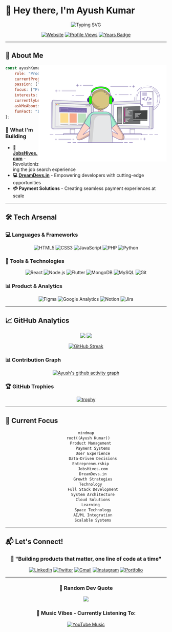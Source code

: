 # 👋 Hey there, I'm Ayush Kumar

<div align="center">
  <img src="https://readme-typing-svg.herokuapp.com?font=Fira+Code&size=24&pause=1000&color=00D4FF&center=true&vCenter=true&random=false&width=600&lines=Product+Manager+%7C+Full+Stack+Developer;Building+the+Future+of+Work+%26+Payments;Entrepreneur+%7C+Space+Technology+Enthusiast" alt="Typing SVG" />
</div>

<div align="center">
  
[![Website](https://img.shields.io/badge/Portfolio-ayushkr.com-00D4FF?style=for-the-badge&logo=google-chrome&logoColor=white)](http://ayushkr.com)
[![Profile Views](https://komarev.com/ghpvc/?username=ayushkr459&style=for-the-badge&color=00D4FF)](https://github.com/ayushkr459)
[![Years Badge](https://badges.strrl.dev/years/ayushkr459?style=for-the-badge&color=00D4FF)](https://github.com/ayushkr459)

</div>

---

## 🚀 About Me

<img align="right" alt="Coding" width="400" src="https://raw.githubusercontent.com/devSouvik/devSouvik/master/gif3.gif">

```javascript
const ayushKumar = {
    role: "Product Manager @ Payments Industry",
    currentProjects: ["jobshives.com", "dreamdevs.in"],
    passion: ["Solving Real World Problems", "Space Technology"],
    focus: ["Product Management", "Full Stack Development"],
    interests: ["Data Analytics", "Growth Hacking", "Fintech"],
    currentlyLearning: ["Advanced React Patterns", "System Design"],
    askMeAbout: ["Product Strategy", "Payments", "Startup Building"],
    funFact: "I'm fascinated by how space agencies work! 🚀"
};
```

### 🎯 What I'm Building

- **🏢 [JobsHives.com](https://jobshives.com)** - Revolutionizing the job search experience
- **💻 [DreamDevs.in](https://dreamdevs.in)** - Empowering developers with cutting-edge opportunities
- **💳 Payment Solutions** - Creating seamless payment experiences at scale

---

## 🛠️ Tech Arsenal

### 💻 Languages & Frameworks
<div align="center">

![HTML5](https://img.shields.io/badge/HTML5-E34F26?style=for-the-badge&logo=html5&logoColor=white)
![CSS3](https://img.shields.io/badge/CSS3-1572B6?style=for-the-badge&logo=css3&logoColor=white)
![JavaScript](https://img.shields.io/badge/JavaScript-F7DF1E?style=for-the-badge&logo=javascript&logoColor=black)
![PHP](https://img.shields.io/badge/PHP-777BB4?style=for-the-badge&logo=php&logoColor=white)
![Python](https://img.shields.io/badge/Python-14354C?style=for-the-badge&logo=python&logoColor=white)

</div>

### 🔧 Tools & Technologies
<div align="center">

![React](https://img.shields.io/badge/React-20232A?style=for-the-badge&logo=react&logoColor=61DAFB)
![Node.js](https://img.shields.io/badge/Node.js-43853D?style=for-the-badge&logo=node.js&logoColor=white)
![Flutter](https://img.shields.io/badge/Flutter-02569B?style=for-the-badge&logo=flutter&logoColor=white)
![MongoDB](https://img.shields.io/badge/MongoDB-4EA94B?style=for-the-badge&logo=mongodb&logoColor=white)
![MySQL](https://img.shields.io/badge/MySQL-00000F?style=for-the-badge&logo=mysql&logoColor=white)
![Git](https://img.shields.io/badge/Git-F05032?style=for-the-badge&logo=git&logoColor=white)

</div>

### 📊 Product & Analytics
<div align="center">

![Figma](https://img.shields.io/badge/Figma-F24E1E?style=for-the-badge&logo=figma&logoColor=white)
![Google Analytics](https://img.shields.io/badge/Google%20Analytics-E37400?style=for-the-badge&logo=google%20analytics&logoColor=white)
![Notion](https://img.shields.io/badge/Notion-000000?style=for-the-badge&logo=notion&logoColor=white)
![Jira](https://img.shields.io/badge/Jira-0052CC?style=for-the-badge&logo=Jira&logoColor=white)

</div>

---

## 📈 GitHub Analytics

<div align="center">

<img height="180em" src="https://github-readme-stats.vercel.app/api?username=ayushkr459&show_icons=true&count_private=true&theme=tokyonight&hide_border=true&bg_color=0D1117&title_color=00D4FF&icon_color=00D4FF&text_color=C9D1D9"/>
<img height="180em" src="https://github-readme-stats.vercel.app/api/top-langs/?username=ayushkr459&layout=compact&theme=tokyonight&hide_border=true&bg_color=0D1117&title_color=00D4FF&text_color=C9D1D9"/>

</div>

<div align="center">

[![GitHub Streak](https://streak-stats.demolab.com?user=ayushkr459&theme=tokyonight&hide_border=true&background=0D1117&stroke=00D4FF&ring=00D4FF&fire=00D4FF&currStreakNum=C9D1D9&sideNums=C9D1D9&currStreakLabel=00D4FF&sideLabels=00D4FF&dates=8B949E)](https://git.io/streak-stats)

</div>

### 📊 Contribution Graph
<div align="center">

[![Ayush's github activity graph](https://github-readme-activity-graph.vercel.app/graph?username=ayushkr459&theme=tokyo-night&hide_border=true&bg_color=0D1117&color=00D4FF&line=00D4FF&point=C9D1D9)](https://github.com/ashutosh00710/github-readme-activity-graph)

</div>

### 🏆 GitHub Trophies
<div align="center">

[![trophy](https://github-profile-trophy.vercel.app/?username=ayushkr459&theme=tokyonight&no-frame=true&no-bg=true&margin-w=4&column=7)](https://github.com/ryo-ma/github-profile-trophy)

</div>

---

## 🎯 Current Focus

<div align="center">

```mermaid
mindmap
  root((Ayush Kumar))
    Product Management
      Payment Systems
      User Experience
      Data-Driven Decisions
    Entrepreneurship
      JobsHives.com
      DreamDevs.in
      Growth Strategies
    Technology
      Full Stack Development
      System Architecture
      Cloud Solutions
    Learning
      Space Technology
      AI/ML Integration
      Scalable Systems
```

</div>

---

## 📬 Let's Connect!

<div align="center">

### 💬 "Building products that matter, one line of code at a time"

[![LinkedIn](https://img.shields.io/badge/LinkedIn-0077B5?style=for-the-badge&logo=linkedin&logoColor=white)](https://www.linkedin.com/in/ayushkr459/)
[![Twitter](https://img.shields.io/badge/Twitter-1DA1F2?style=for-the-badge&logo=twitter&logoColor=white)](https://twitter.com/ayushkr459)
[![Gmail](https://img.shields.io/badge/Gmail-D14836?style=for-the-badge&logo=gmail&logoColor=white)](mailto:ayushkr459@gmail.com?subject=Hello%20Ayush,%20From%20Github)
[![Instagram](https://img.shields.io/badge/Instagram-E4405F?style=for-the-badge&logo=instagram&logoColor=white)](https://www.instagram.com/ayushkr459/)
[![Portfolio](https://img.shields.io/badge/Portfolio-000000?style=for-the-badge&logo=About.me&logoColor=white)](http://ayushkr.com)

</div>

---

<div align="center">

### 🎨 Random Dev Quote
![](https://quotes-github-readme.vercel.app/api?type=horizontal&theme=tokyonight)

### 🎵 Music Vibes - Currently Listening To:
[![YouTube Music](https://img.shields.io/badge/YouTube%20Music-FF0000?style=for-the-badge&logo=youtube-music&logoColor=white)]([https://music.youtube.com/](https://music.youtube.com/watch?v=G7yL1aJlMRo))

</div>

<div align="center">
